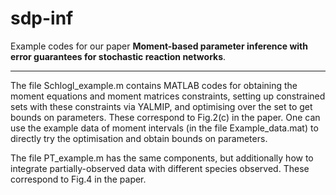 # sdp-inf
Example codes for our paper **Moment-based parameter inference with error guarantees for stochastic reaction networks**.

---------------------------------
The file Schlogl_example.m contains MATLAB codes for obtaining the moment equations and moment matrices constraints, setting up constrained sets with these constraints via YALMIP, and optimising over the set to get bounds on parameters. These correspond to Fig.2(c) in the paper. One can use the example data of moment intervals (in the file Example_data.mat) to directly try the optimisation and obtain bounds on parameters.

The file PT_example.m has the same components, but additionally how to integrate partially-observed data with different species observed. These correspond to Fig.4 in the paper.

